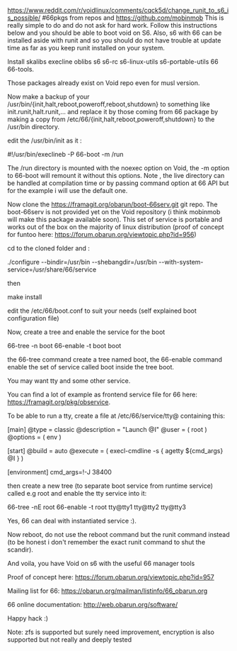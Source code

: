 https://www.reddit.com/r/voidlinux/comments/cqck5d/change_runit_to_s6_is_possible/
#66pkgs from repos and https://github.com/mobinmob
This is really simple to do and do not ask for hard work. Follow this instructions below and you should be able to boot void on S6. Also, s6 with 66 can be installed aside with runit and so you should do not have trouble at update time as far as you keep runit installed on your system.

Install skalibs execline oblibs s6 s6-rc s6-linux-utils s6-portable-utils 66 66-tools.

Those packages already exist on Void repo even for musl version.

Now make a backup of your /usr/bin/{init,halt,reboot,poweroff,reboot,shutdown} to something like init.runit,halt.runit,... and replace it by those coming from 66 package by making a copy from /etc/66/{init,halt,reboot,poweroff,shutdown} to the /usr/bin directory.

edit the /usr/bin/init as it :

#!/usr/bin/execlineb -P
66-boot -m /run

The /run directory is mounted with the noexec option on Void, the -m option to 66-boot will remount it without this options. Note , the live directory can be handled at compilation time or by passing command option at 66 API but for the example i will use the default one.

Now clone the https://framagit.org/obarun/boot-66serv.git git repo. The boot-66serv is not provided yet on the Void repository (i think mobinmob will make this package available soon). This set of service is portable and works out of the box on the majority of linux distribution (proof of concept for funtoo here: https://forum.obarun.org/viewtopic.php?id=956)

cd to the cloned folder and :

./configure --bindir=/usr/bin --shebangdir=/usr/bin --with-system-service=/usr/share/66/service

then

make install

edit the /etc/66/boot.conf to suit your needs (self explained boot configuration file)

Now, create a tree and enable the service for the boot

66-tree -n boot
66-enable -t boot boot

the 66-tree command create a tree named boot, the 66-enable command enable the set of service called boot inside the tree boot.

You may want tty and some other service.

You can find a lot of example as frontend service file for 66 here: https://framagit.org/pkg/observice.

To be able to run a tty, create a file at /etc/66/service/tty@ containing this:

[main]
@type = classic
@description = "Launch @I" 
@user = ( root )
@options = ( env )  

[start]
@build = auto
@execute = ( execl-cmdline -s { agetty ${cmd_args} @I } )

[environment]
cmd_args=!-J 38400 

then create a new tree (to separate boot service from runtime service) called e.g root and enable the tty service into it:

66-tree -nE root
66-enable -t root tty@tty1 tty@tty2 tty@tty3

Yes, 66 can deal with instantiated service :).

Now reboot, do not use the reboot command but the runit command instead (to be honest i don't remember the exact runit command to shut the scandir).

And voila, you have Void on s6 with the useful 66 manager tools

Proof of concept here: https://forum.obarun.org/viewtopic.php?id=957

Mailing list for 66: https://obarun.org/mailman/listinfo/66_obarun.org

66 online documentation: http://web.obarun.org/software/

Happy hack :)


Note: zfs is supported but surely need improvement, encryption is also supported but not really and deeply tested
